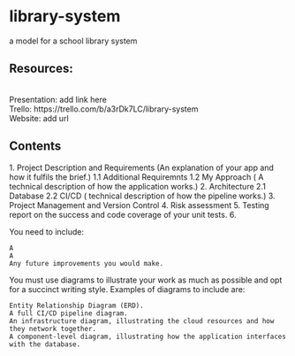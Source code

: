 # library-system <br>
a model for a school library system <br>
<h2> Resources: </h2><br>
Presentation: add link here <br>
Trello: https://trello.com/b/a3rDk7LC/library-system <br>
Website:   add url <br>

<h2> Contents </h2>
1. Project Description and Requirements (An explanation of your app and how it fulfils the brief.)
   1.1 Additional Requiremnts
   1.2 My Approach   ( A technical description of how the application works.)
2. Architecture
   2.1 Database
   2.2 CI/CD  ( technical description of how the pipeline works.)
3. Project Management and Version Control
4. Risk assessment
5. Testing    report on the success and code coverage of your unit tests.
6. 






   You need to include:

    
   
    A
    A 
    Any future improvements you would make.

You must use diagrams to illustrate your work as much as possible and opt for a succinct writing style. Examples of diagrams to include are:

    Entity Relationship Diagram (ERD).
    A full CI/CD pipeline diagram.
    An infrastructure diagram, illustrating the cloud resources and how they network together.
    A component-level diagram, illustrating how the application interfaces with the database.

